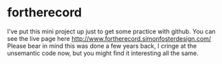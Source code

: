 fortherecord
============

I've put this mini project up just to get some practice with github. You can see the live page here http://www.fortherecord.simonfosterdesign.com/ Please bear in mind this was done a few years back, I cringe at the unsemantic code now, but you might find it interesting all the same.